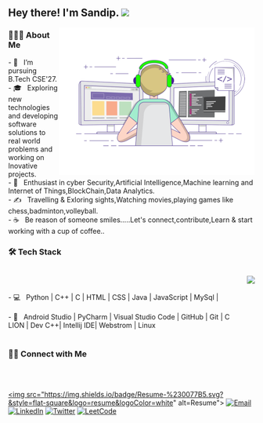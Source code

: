 <h2> Hey there! I'm Sandip. <img src="https://github.com/souvikguria98/souvikguria98/blob/master/Hi.gif" width="25"></h2>
<img align="right" alt="GIF" src="https://raw.githubusercontent.com/devSouvik/devSouvik/master/gif3.gif" width="400"/>

<h3> 👨🏻‍💻 About Me </h3>
- 🔭 &nbsp; I’m pursuing B.Tech CSE'27.<br>
- 🎓 &nbsp; Exploring new technologies and developing software solutions to real world problems and working on Inovative projects.<br>
- 🌱 &nbsp; Enthusiast in cyber Security,Artificial Intelligence,Machine learning and Internet of Things,BlockChain,Data Analytics.<br>
- ✍️ &nbsp; Travelling & Exloring sights,Watching movies,playing games like chess,badminton,volleyball.<br>
- ☕ &nbsp; Be reason of someone smiles.....Let's connect,contribute,Learn & start working with a cup of coffee..<br>  

<h3>🛠 Tech Stack</h3><br>
<a href="https://samujjwaal.tech/"><img src="https://github.com/samujjwaal/samujjwaal/raw/master/etc/python.png" align="right" height="180" /></a><br></br>
- 💻 &nbsp; Python | C++ | C | HTML | CSS | Java | JavaScript | MySql |<br></br>
- 🔧 &nbsp; Android Studio | PyCharm | Visual Studio Code | GitHub | Git | C LION | Dev C++| Intellij IDE| Webstrom | Linux <br>
</br>
<h3> 🤝🏻 Connect with Me </h3>

<p align="center">
&nbsp; <a href="https://github.com/Sandip-Maity-2023" width="50" /></a>
  <br></br>
  <p align="center">
    
<a href="https://docs.google.com/document/d/1o91YB3dWz_nNBDnrD0Cav4KfBg0REQiM/edit?usp=sharing&ouid=107367049391689331932&rtpof=true&sd=true" target="_blank"><img src="https://img.shields.io/badge/Resume-%230077B5.svg?&style=flat-square&logo=resume&logoColor=white" alt=Resume"></a>
<a href="https://outlook.office365.com/mail/" target="_blank"><img src="https://img.shields.io/badge/-Gmail-c14438?style=flat-square&logo=Gmail&logoColor=white" alt="Email"></a>
<a href="https://www.linkedin.com/in/sandip-maity-243537292/" target="_blank"><img src="https://img.shields.io/badge/LinkedIn-%230077B5.svg?&style=flat-square&logo=linkedin&logoColor=white" alt="LinkedIn"></a>
<a href="https://twitter.com/12sandip125" target="_blank"><img src="https://img.shields.io/badge/-Twitter-1ca0f1?style=flat-square&labelColor=1ca0f1&logo=twitter&logoColor=white" alt="Twitter"></a>
<a href="https://leetcode.com/Sandip-Maity-2023/" target="_blank"><img src="https://img.shields.io/badge/-LeetCode-181717?style=flat-square&logo=leetcode" alt="LeetCode"></a>
</p>

</html>
